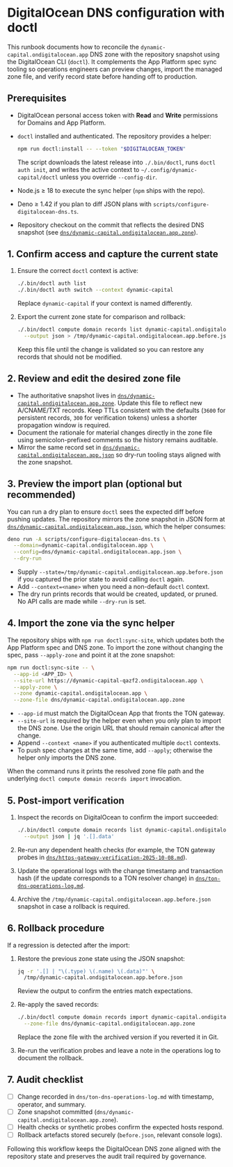 # DigitalOcean DNS configuration with doctl

This runbook documents how to reconcile the `dynamic-capital.ondigitalocean.app`
DNS zone with the repository snapshot using the DigitalOcean CLI (`doctl`). It
complements the App Platform spec sync tooling so operations engineers can
preview changes, import the managed zone file, and verify record state before
handing off to production.

## Prerequisites

- DigitalOcean personal access token with **Read** and **Write** permissions for
  Domains and App Platform.
- `doctl` installed and authenticated. The repository provides a helper:

  ```bash
  npm run doctl:install -- --token "$DIGITALOCEAN_TOKEN"
  ```

  The script downloads the latest release into `./.bin/doctl`, runs
  `doctl auth init`, and writes the active context to
  `~/.config/dynamic-capital/doctl` unless you override `--config-dir`.
- Node.js ≥ 18 to execute the sync helper (`npm` ships with the repo).
- Deno ≥ 1.42 if you plan to diff JSON plans with
  `scripts/configure-digitalocean-dns.ts`.
- Repository checkout on the commit that reflects the desired DNS snapshot (see
  [`dns/dynamic-capital.ondigitalocean.app.zone`](./dynamic-capital.ondigitalocean.app.zone)).

## 1. Confirm access and capture the current state

1. Ensure the correct `doctl` context is active:

   ```bash
   ./.bin/doctl auth list
   ./.bin/doctl auth switch --context dynamic-capital
   ```

   Replace `dynamic-capital` if your context is named differently.
2. Export the current zone state for comparison and rollback:

   ```bash
   ./.bin/doctl compute domain records list dynamic-capital.ondigitalocean.app \
     --output json > /tmp/dynamic-capital.ondigitalocean.app.before.json
   ```

   Keep this file until the change is validated so you can restore any records
   that should not be modified.

## 2. Review and edit the desired zone file

- The authoritative snapshot lives in
  [`dns/dynamic-capital.ondigitalocean.app.zone`](./dynamic-capital.ondigitalocean.app.zone).
  Update this file to reflect new A/CNAME/TXT records. Keep TTLs consistent with
  the defaults (`3600` for persistent records, `300` for verification tokens)
  unless a shorter propagation window is required.
- Document the rationale for material changes directly in the zone file using
  semicolon-prefixed comments so the history remains auditable.
- Mirror the same record set in
  [`dns/dynamic-capital.ondigitalocean.app.json`](./dynamic-capital.ondigitalocean.app.json)
  so dry-run tooling stays aligned with the zone snapshot.

## 3. Preview the import plan (optional but recommended)

You can run a dry plan to ensure `doctl` sees the expected diff before pushing
updates. The repository mirrors the zone snapshot in JSON form at
[`dns/dynamic-capital.ondigitalocean.app.json`](./dynamic-capital.ondigitalocean.app.json),
which the helper consumes:

```bash
deno run -A scripts/configure-digitalocean-dns.ts \
  --domain=dynamic-capital.ondigitalocean.app \
  --config=dns/dynamic-capital.ondigitalocean.app.json \
  --dry-run
```

- Supply `--state=/tmp/dynamic-capital.ondigitalocean.app.before.json` if you
  captured the prior state to avoid calling `doctl` again.
- Add `--context=<name>` when you need a non-default `doctl` context.
- The dry run prints records that would be created, updated, or pruned. No API
  calls are made while `--dry-run` is set.

## 4. Import the zone via the sync helper

The repository ships with `npm run doctl:sync-site`, which updates both the App
Platform spec and DNS zone. To import the zone without changing the spec, pass
`--apply-zone` and point it at the zone snapshot:

```bash
npm run doctl:sync-site -- \
  --app-id <APP_ID> \
  --site-url https://dynamic-capital-qazf2.ondigitalocean.app \
  --apply-zone \
  --zone dynamic-capital.ondigitalocean.app \
  --zone-file dns/dynamic-capital.ondigitalocean.app.zone
```

- `--app-id` must match the DigitalOcean App that fronts the TON gateway.
- `--site-url` is required by the helper even when you only plan to import the
  DNS zone. Use the origin URL that should remain canonical after the change.
- Append `--context <name>` if you authenticated multiple `doctl` contexts.
- To push spec changes at the same time, add `--apply`; otherwise the helper
  only imports the DNS zone.

When the command runs it prints the resolved zone file path and the underlying
`doctl compute domain records import` invocation.

## 5. Post-import verification

1. Inspect the records on DigitalOcean to confirm the import succeeded:

   ```bash
   ./.bin/doctl compute domain records list dynamic-capital.ondigitalocean.app \
     --output json | jq '.[].data'
   ```

2. Re-run any dependent health checks (for example, the TON gateway probes in
   [`dns/https-gateway-verification-2025-10-08.md`](./https-gateway-verification-2025-10-08.md)).
3. Update the operational logs with the change timestamp and transaction hash
   (if the update corresponds to a TON resolver change) in
   [`dns/ton-dns-operations-log.md`](./ton-dns-operations-log.md).
4. Archive the `/tmp/dynamic-capital.ondigitalocean.app.before.json` snapshot in
   case a rollback is required.

## 6. Rollback procedure

If a regression is detected after the import:

1. Restore the previous zone state using the JSON snapshot:

   ```bash
   jq -r '.[] | "\(.type) \(.name) \(.data)"' \
     /tmp/dynamic-capital.ondigitalocean.app.before.json
   ```

   Review the output to confirm the entries match expectations.
2. Re-apply the saved records:

   ```bash
   ./.bin/doctl compute domain records import dynamic-capital.ondigitalocean.app \
     --zone-file dns/dynamic-capital.ondigitalocean.app.zone
   ```

   Replace the zone file with the archived version if you reverted it in Git.
3. Re-run the verification probes and leave a note in the operations log to
   document the rollback.

## 7. Audit checklist

- [ ] Change recorded in `dns/ton-dns-operations-log.md` with timestamp,
      operator, and summary.
- [ ] Zone snapshot committed (`dns/dynamic-capital.ondigitalocean.app.zone`).
- [ ] Health checks or synthetic probes confirm the expected hosts respond.
- [ ] Rollback artefacts stored securely (`before.json`, relevant console logs).

Following this workflow keeps the DigitalOcean DNS zone aligned with the
repository state and preserves the audit trail required by governance.
